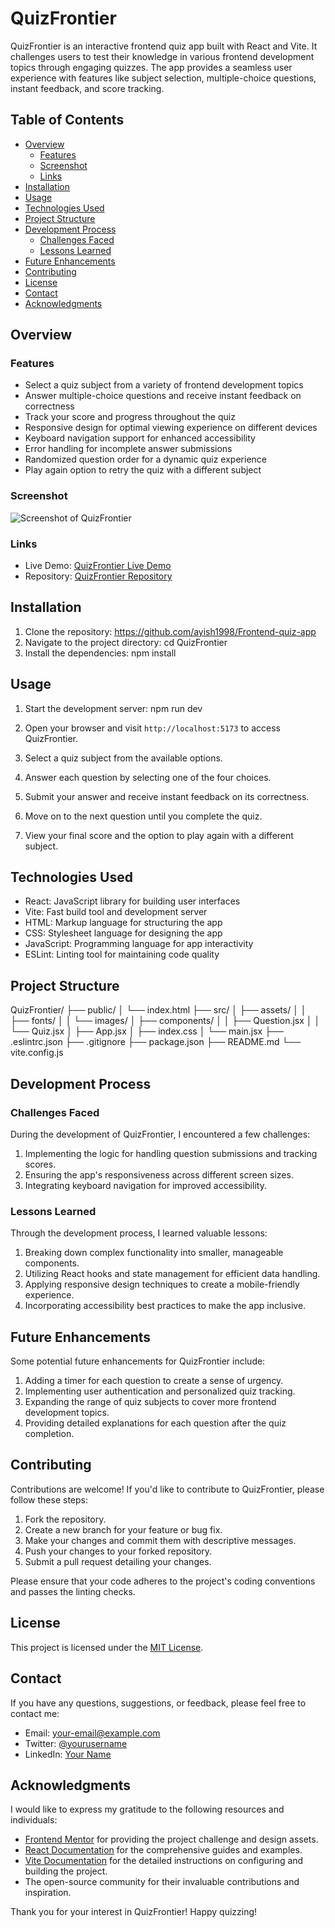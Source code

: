 # QuizFrontier

QuizFrontier is an interactive frontend quiz app built with React and Vite. It challenges users to test their knowledge in various frontend development topics through engaging quizzes. The app provides a seamless user experience with features like subject selection, multiple-choice questions, instant feedback, and score tracking.

## Table of Contents

- [Overview](#overview)
  - [Features](#features)
  - [Screenshot](#screenshot)
  - [Links](#links)
- [Installation](#installation)
- [Usage](#usage)
- [Technologies Used](#technologies-used)
- [Project Structure](#project-structure)
- [Development Process](#development-process)
  - [Challenges Faced](#challenges-faced)
  - [Lessons Learned](#lessons-learned)
- [Future Enhancements](#future-enhancements)
- [Contributing](#contributing)
- [License](#license)
- [Contact](#contact)
- [Acknowledgments](#acknowledgments)

## Overview

### Features

- Select a quiz subject from a variety of frontend development topics
- Answer multiple-choice questions and receive instant feedback on correctness
- Track your score and progress throughout the quiz
- Responsive design for optimal viewing experience on different devices
- Keyboard navigation support for enhanced accessibility
- Error handling for incomplete answer submissions
- Randomized question order for a dynamic quiz experience
- Play again option to retry the quiz with a different subject

### Screenshot

![Screenshot of QuizFrontier](./screenshot.jpg)

### Links

- Live Demo: [QuizFrontier Live Demo](https://your-live-demo-url.com)
- Repository: [QuizFrontier Repository](https://github.com/your-username/QuizFrontier)

## Installation

1. Clone the repository:
https://github.com/ayish1998/Frontend-quiz-app
2. Navigate to the project directory:
cd QuizFrontier
3. Install the dependencies:
npm install
## Usage
1. Start the development server:
npm run dev
2. Open your browser and visit `http://localhost:5173` to access QuizFrontier.

3. Select a quiz subject from the available options.

4. Answer each question by selecting one of the four choices.

5. Submit your answer and receive instant feedback on its correctness.

6. Move on to the next question until you complete the quiz.

7. View your final score and the option to play again with a different subject.

## Technologies Used

- React: JavaScript library for building user interfaces
- Vite: Fast build tool and development server
- HTML: Markup language for structuring the app
- CSS: Stylesheet language for designing the app
- JavaScript: Programming language for app interactivity
- ESLint: Linting tool for maintaining code quality

## Project Structure
QuizFrontier/
├── public/
│   └── index.html
├── src/
│   ├── assets/
│   │   ├── fonts/
│   │   └── images/
│   ├── components/
│   │   ├── Question.jsx
│   │   └── Quiz.jsx
│   ├── App.jsx
│   ├── index.css
│   └── main.jsx
├── .eslintrc.json
├── .gitignore
├── package.json
├── README.md
└── vite.config.js
## Development Process

### Challenges Faced

During the development of QuizFrontier, I encountered a few challenges:

1. Implementing the logic for handling question submissions and tracking scores.
2. Ensuring the app's responsiveness across different screen sizes.
3. Integrating keyboard navigation for improved accessibility.

### Lessons Learned

Through the development process, I learned valuable lessons:

1. Breaking down complex functionality into smaller, manageable components.
2. Utilizing React hooks and state management for efficient data handling.
3. Applying responsive design techniques to create a mobile-friendly experience.
4. Incorporating accessibility best practices to make the app inclusive.

## Future Enhancements

Some potential future enhancements for QuizFrontier include:

1. Adding a timer for each question to create a sense of urgency.
2. Implementing user authentication and personalized quiz tracking.
3. Expanding the range of quiz subjects to cover more frontend development topics.
4. Providing detailed explanations for each question after the quiz completion.

## Contributing

Contributions are welcome! If you'd like to contribute to QuizFrontier, please follow these steps:

1. Fork the repository.
2. Create a new branch for your feature or bug fix.
3. Make your changes and commit them with descriptive messages.
4. Push your changes to your forked repository.
5. Submit a pull request detailing your changes.

Please ensure that your code adheres to the project's coding conventions and passes the linting checks.

## License

This project is licensed under the [MIT License](LICENSE).

## Contact

If you have any questions, suggestions, or feedback, please feel free to contact me:

- Email: your-email@example.com
- Twitter: [@yourusername](https://twitter.com/yourusername)
- LinkedIn: [Your Name](https://linkedin.com/in/yourname)

## Acknowledgments

I would like to express my gratitude to the following resources and individuals:

- [Frontend Mentor](https://www.frontendmentor.io/) for providing the project challenge and design assets.
- [React Documentation](https://reactjs.org/) for the comprehensive guides and examples.
- [Vite Documentation](https://vitejs.dev/) for the detailed instructions on configuring and building the project.
- The open-source community for their invaluable contributions and inspiration.

Thank you for your interest in QuizFrontier! Happy quizzing!